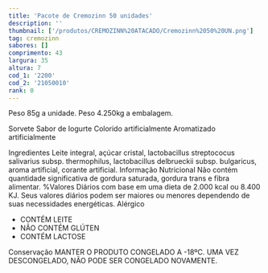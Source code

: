 ```yaml
---
title: 'Pacote de Cremozinn 50 unidades'
description: ''
thumbnail: ['/produtos/CREMOZINN%20ATACADO/Cremozinn%2050%20UN.png']
tag: cremozinn
sabores: []
comprimento: 43
largura: 35
altura: 7
cod_1: '2200'
cod_2: '21050010'
rank: 0
---
```

Peso 85g a unidade.
Peso 4.250kg a embalagem.

Sorvete Sabor de Iogurte
Colorido artificialmente
Aromatizado artificialmente

<panels>
    <panel>
        <panel-title>Ingredientes</panel-title>
        <panel-content>
            Leite integral, açúcar cristal, lactobacillus streptococus salivarius subsp. thermophilus, lactobacillus delbrueckii subsp. bulgaricus, aroma artificial, corante artificial.
        </panel-content>
    </panel>
    <panel>
        <panel-title>Informação Nutricional</panel-title>
        <panel-content>
            Não contém quantidade significativa de gordura saturada, gordura trans e fibra alimentar.
            %Valores Diários com base em uma dieta de 2.000 kcal ou 8.400 KJ. Seus valores diários podem ser maiores ou menores dependendo de suas necessidades energéticas.
        </panel-content>
    </panel>
    <panel>
        <panel-title>Alérgico</panel-title>
        <panel-content>
            <ul>
                <li>CONTÉM LEITE</li>
                <li>NÃO CONTÉM GLÚTEN</li>
                <li>CONTÉM LACTOSE</li>
            </ul>
        </panel-content>
    </panel>
    <panel>
        <panel-title>Conservação</panel-title>
        <panel-content>
            MANTER O PRODUTO CONGELADO A -18ºC. UMA VEZ DESCONGELADO, NÃO PODE SER CONGELADO NOVAMENTE.
        </panel-content>
    </panel>
</panels>
